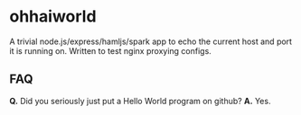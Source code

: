 # ohhaiworld #

A trivial node.js/express/hamljs/spark app to echo the current host and port it is running on. Written to test nginx proxying configs.

## FAQ ##

**Q.** Did you seriously just put a Hello World program on github?
**A.** Yes.

